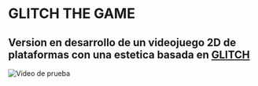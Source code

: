# GLITCH THE GAME
## Version en desarrollo de un videojuego 2D de plataformas con una estetica basada en [GLITCH](https://www.glitchthegame.com)
![Video de prueba](https://cdn.discordapp.com/attachments/1036152912600121356/1050165485574045758/image.png)